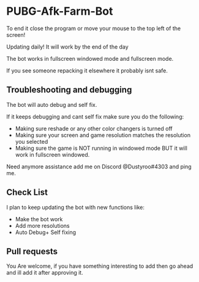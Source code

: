 # PUBG-Afk-Farm-Bot
To end it close the program or move your mouse to the top left of the screen!

Updating daily! It will work by the end of the day

The bot works in fullscreen windowed mode and fullscreen mode.

If you see someone repacking it elsewhere it probably isnt safe.

## Troubleshooting and debugging 

The bot will auto debug and self fix.

If it keeps debugging and cant self fix make sure you do the following:

* Making sure reshade or any other color changers is turned off
* Making sure your screen and game resolution matches the resolution you selected
* Making sure the game is NOT running in windowed mode BUT it will work in fullscreen windowed.

Need anymore assistance add me on Discord @Dustyroo#4303 and ping me.

## Check List

I plan to keep updating the bot with new functions like:
* Make the bot work
* Add more resolutions
* Auto Debug+ Self fixing
## Pull requests

You Are welcome, if you have something interesting to add then go ahead and ill add it after approving it.
